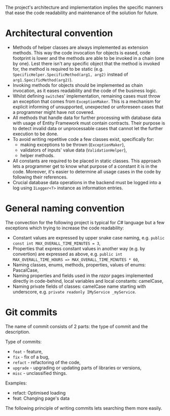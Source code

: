 ﻿
The project's architecture and implementation implies the specific manners that ease the code readability and maintenance of the solution for future.

# Architectural convention

* Methods of helper classes are always implemented as extension methods. This way the code invocation for objects is eased, code footprint is lower and the methods are able to be invoked in a chain (one by one). Lest there isn't any specific object that the method is invoked for, the method is required to be static (e.g. ```SpecificHelper.SpecificMethod(arg1, arg2)``` instead of ```arg1.SpecificMethod(arg2)```).
* Invoking methods for objects should be implemented as chain invocation, as it eases readability and the code of the business logic.
* Whilst defining ```switch```es' implementation, remaining cases must throw an exception that comes from ```ExceptionMaker```. This is a mechanism for explicit informing of unsupported, unexpected or unforeseen cases that a programmer might have not covered.
* All methods that handle data for further processing with database data with usage of Entity Framework must contain contracts. Their purpose is to detect invalid data or unprocessable cases that cannot let the further execution to be done.
* To avoid writing repetitive code a few classes exist, specifically for:
	* making exceptions to be thrown (```ExceptionMaker```),
	* validators of inputs' value data (```ValidationHelper```),
	* helper methods.
* All constants are required to be placed in static classes. This approach lets a programmer get to know what purpose of a constant it is in the code. Moreover, it's easier to determine all usage cases in the code by following their references.
* Crucial database data operations in the backend must be logged into a log using ```ILogger<T>``` instance as information entries.


# General naming convention

The convection for the following project is typical for _C#_ language but a few exceptions which trying to increase the code readability:

* Constant values are expressed by upper snake case naming, e.g. ```public const int MAX_OVERALL_TIME_MINUTES = 3```,
* Properties that express constant values in another way (e.g. by convertion) are expressed as above, e.g. ```public int MAX_OVERALL_TIME_HOURS => MAX_OVERALL_TIME_MINUTES * 60```,
* Naming classes, enums, methods, properties, values of enums: PascalCase,
* Naming properties and fields used in the _razor_ pages implemented directly in code-behind, local variables and local constants: camelCase,
* Naming private fields of classes: camelCase name starting with underscore, e.g. ```private readonly IMyService _myService```.


# Git commits
The name of commit consists of 2 parts: the type of commit and the description.

Type of commits:
* ```feat``` - feature,
* ```fix``` - fix of a bug,
* ```refact``` - refactoring of the code,
* ```upgrade``` - upgrading or updating parts of libraries or versions,
* ```misc``` - unclassified things.

Examples:
* refact: Optimised loading
* feat: Changing page's data

The following principle of writing commits lets searching them more easily.